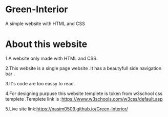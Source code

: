 ﻿# Green-Interior
A simple website with HTML and CSS

# About this website
1.A website only made with HTML and CSS.

2.This website is a single page website .It has a beautyfull side navigation bar .

3.It's code are too eassy to read.

4.For designing purpuse this website templete is token from w3school css templete .Templete link is :https://www.w3schools.com/w3css/default.asp

5.Live site link:https://nasim0509.github.io/Green-Interior/

